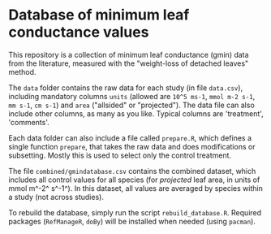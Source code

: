 # Database of minimum leaf conductance values

This repository is a collection of minimum leaf conductance (gmin) data from the literature, measured with the "weight-loss of detached leaves" method.

The `data` folder contains the raw data for each study (in file `data.csv`), including mandatory columns `units` (allowed are `10^5 ms-1`, `mmol m-2 s-1`, `mm s-1`, `cm s-1`) and `area` ("allsided" or "projected"). The data file can also include other columns, as many as you like. Typical columns are 'treatment', 'comments'. 

Each data folder can also include a file called `prepare.R`, which defines a single function `prepare`, that takes the raw data and does modifications or subsetting. Mostly this is used to select only the control treatment.

The file `combined/gmindatabase.csv` contains the combined dataset, which includes all control values for all species (for *projected* leaf area, in units of mmol m^-2^ s^-1^). In this dataset, all values are averaged by species within a study (not across studies).

To rebuild the database, simply run the script `rebuild_database.R`.
Required packages (`RefManageR`, `doBy`) will be installed when needed (using `pacman`).
